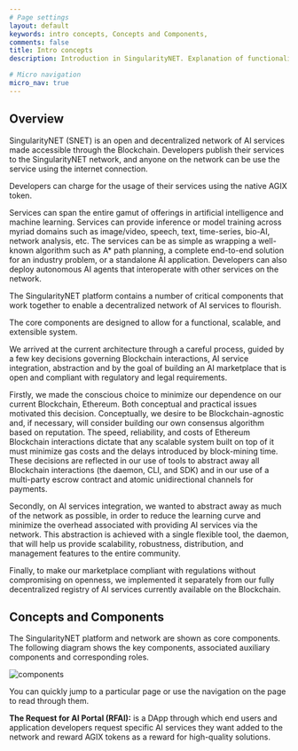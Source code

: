 ```yaml
---
# Page settings
layout: default
keywords: intro concepts, Concepts and Components, 
comments: false
title: Intro concepts
description: Introduction in SingularityNET. Explanation of functionality SNET.

# Micro navigation
micro_nav: true
---
```


## Overview

SingularityNET (SNET) is an open and decentralized network of AI services made accessible through the Blockchain. Developers publish their services to the SingularityNET network, and anyone on the network can be use the service using the internet connection.

Developers can charge for the usage of their services using the native AGIX token.

Services can span the entire gamut of offerings in artificial intelligence and machine learning. Services can provide inference or model training across myriad domains such as image/video, speech, text, time-series, bio-AI, network analysis, etc. The services can be as simple as wrapping a well-known algorithm such as A\* path planning, a complete end-to-end solution for an industry problem, or a standalone AI application. Developers can also deploy autonomous AI agents that interoperate with other services on the network.

The SingularityNET platform contains a number of critical components that work together to enable a decentralized network of AI services to flourish.

The core components are designed to allow for a functional, scalable, and extensible system.

We arrived at the current architecture through a careful process, guided by a few key decisions governing Blockchain
interactions, AI service integration, abstraction and by the goal of building an AI marketplace that is open and compliant with regulatory and legal requirements.

Firstly, we made the conscious choice to minimize our dependence on our current Blockchain, Ethereum. Both conceptual and practical issues motivated this decision. Conceptually, we desire to be Blockchain-agnostic and, if necessary, will consider building our own consensus algorithm based on reputation. The speed, reliability, and costs of Ethereum Blockchain interactions dictate that any
scalable system built on top of it must minimize gas costs and the delays introduced by block-mining time. These decisions are reflected in our use of tools to abstract away all Blockchain interactions (the daemon, CLI, and SDK) and in our use of a multi-party escrow contract and atomic unidirectional channels for payments.

Secondly, on AI services integration, we wanted to abstract away as much of the network as possible, in order to reduce the learning curve and minimize the overhead associated with providing AI services via the network. This abstraction is achieved with a single flexible tool, the daemon, that will help us provide scalability, robustness, distribution, and management features to the entire community.

Finally, to make our marketplace compliant with regulations without compromising on openness, we implemented it separately from our fully decentralized registry of AI services currently available on the Blockchain.

## Concepts and Components

The SingularityNET platform and network are shown as core components. The following diagram shows the key components, associated auxiliary components and corresponding roles.

![components](/assets/img/platform_components.jpg)

You can quickly jump to a particular page or use the navigation on the page to read through them.

**The Request for AI Portal (RFAI):** is a DApp through which end users and application developers request specific AI services they want added to the network and reward AGIX tokens as a reward for high-quality solutions.
